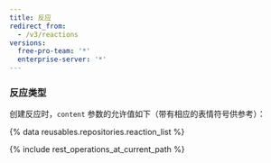 ```yaml
---
title: 反应
redirect_from:
  - /v3/reactions
versions:
  free-pro-team: '*'
  enterprise-server: '*'
---
```


### 反应类型

创建反应时，`content` 参数的允许值如下（带有相应的表情符号供参考）：

{% data reusables.repositories.reaction_list %}

{% include rest_operations_at_current_path %}
